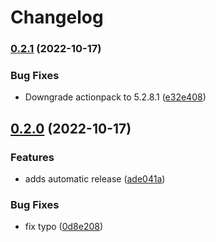 # Changelog

### [0.2.1](https://github.com/upscopeio/better_rate_limit/compare/v0.2.0...v0.2.1) (2022-10-17)


### Bug Fixes

* Downgrade actionpack to 5.2.8.1 ([e32e408](https://github.com/upscopeio/better_rate_limit/commit/e32e40890600984913f62ca651441503f2d30272))

## [0.2.0](https://github.com/upscopeio/better_rate_limit/compare/v0.1.2...v0.2.0) (2022-10-17)


### Features

* adds automatic release ([ade041a](https://github.com/upscopeio/better_rate_limit/commit/ade041aeee6674128f1575841ea39be2499e05e4))


### Bug Fixes

* fix typo ([0d8e208](https://github.com/upscopeio/better_rate_limit/commit/0d8e2087f3234e31a48d70cb77c0c7a56647e3ae))

